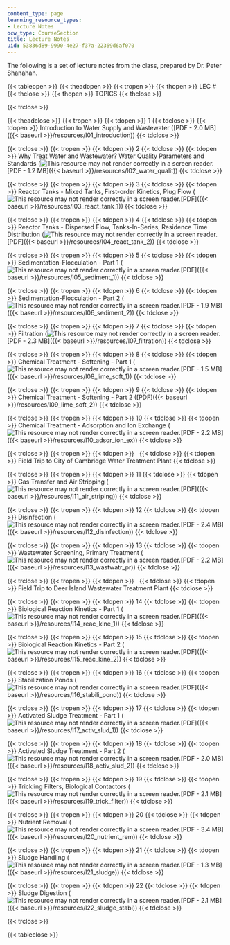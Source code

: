 ```yaml
---
content_type: page
learning_resource_types:
- Lecture Notes
ocw_type: CourseSection
title: Lecture Notes
uid: 53836d89-9990-4e27-f37a-22369d6af070
---
```


The following is a set of lecture notes from the class, prepared by Dr. Peter Shanahan.

{{< tableopen >}}
{{< theadopen >}}
{{< tropen >}}
{{< thopen >}}
LEC #
{{< thclose >}}
{{< thopen >}}
TOPICS
{{< thclose >}}

{{< trclose >}}

{{< theadclose >}}
{{< tropen >}}
{{< tdopen >}}
1
{{< tdclose >}}
{{< tdopen >}}
Introduction to Water Supply and Wastewater ([PDF - 2.0 MB]({{< baseurl >}}/resources/l01_introduction))
{{< tdclose >}}

{{< trclose >}}
{{< tropen >}}
{{< tdopen >}}
2
{{< tdclose >}}
{{< tdopen >}}
Why Treat Water and Wastewater? Water Quality Parameters and Standards (![This resource may not render correctly in a screen reader.](/images/inacessible.gif)[PDF - 1.2 MB]({{< baseurl >}}/resources/l02_water_qualit))
{{< tdclose >}}

{{< trclose >}}
{{< tropen >}}
{{< tdopen >}}
3
{{< tdclose >}}
{{< tdopen >}}
Reactor Tanks - Mixed Tanks, First-order Kinetics, Plug Flow (![This resource may not render correctly in a screen reader.](/images/inacessible.gif)[PDF]({{< baseurl >}}/resources/l03_react_tank_1))
{{< tdclose >}}

{{< trclose >}}
{{< tropen >}}
{{< tdopen >}}
4
{{< tdclose >}}
{{< tdopen >}}
Reactor Tanks - Dispersed Flow, Tanks-In-Series, Residence Time Distribution (![This resource may not render correctly in a screen reader.](/images/inacessible.gif)[PDF]({{< baseurl >}}/resources/l04_react_tank_2))
{{< tdclose >}}

{{< trclose >}}
{{< tropen >}}
{{< tdopen >}}
5
{{< tdclose >}}
{{< tdopen >}}
Sedimentation-Flocculation - Part 1 (![This resource may not render correctly in a screen reader.](/images/inacessible.gif)[PDF]({{< baseurl >}}/resources/l05_sediment_1))
{{< tdclose >}}

{{< trclose >}}
{{< tropen >}}
{{< tdopen >}}
6
{{< tdclose >}}
{{< tdopen >}}
Sedimentation-Flocculation - Part 2 (![This resource may not render correctly in a screen reader.](/images/inacessible.gif)[PDF - 1.9 MB]({{< baseurl >}}/resources/l06_sediment_2))
{{< tdclose >}}

{{< trclose >}}
{{< tropen >}}
{{< tdopen >}}
7
{{< tdclose >}}
{{< tdopen >}}
Filtration (![This resource may not render correctly in a screen reader.](/images/inacessible.gif)[PDF - 2.3 MB]({{< baseurl >}}/resources/l07_filtration))
{{< tdclose >}}

{{< trclose >}}
{{< tropen >}}
{{< tdopen >}}
8
{{< tdclose >}}
{{< tdopen >}}
Chemical Treatment - Softening - Part 1 (![This resource may not render correctly in a screen reader.](/images/inacessible.gif)[PDF - 1.5 MB]({{< baseurl >}}/resources/l08_lime_soft_1))
{{< tdclose >}}

{{< trclose >}}
{{< tropen >}}
{{< tdopen >}}
9
{{< tdclose >}}
{{< tdopen >}}
Chemical Treatment - Softening - Part 2 ([PDF]({{< baseurl >}}/resources/l09_lime_soft_2))
{{< tdclose >}}

{{< trclose >}}
{{< tropen >}}
{{< tdopen >}}
10
{{< tdclose >}}
{{< tdopen >}}
Chemical Treatment - Adsorption and Ion Exchange (![This resource may not render correctly in a screen reader.](/images/inacessible.gif)[PDF - 2.2 MB]({{< baseurl >}}/resources/l10_adsor_ion_ex))
{{< tdclose >}}

{{< trclose >}}
{{< tropen >}}
{{< tdopen >}}
 
{{< tdclose >}}
{{< tdopen >}}
Field Trip to City of Cambridge Water Treatment Plant
{{< tdclose >}}

{{< trclose >}}
{{< tropen >}}
{{< tdopen >}}
11
{{< tdclose >}}
{{< tdopen >}}
Gas Transfer and Air Stripping (![This resource may not render correctly in a screen reader.](/images/inacessible.gif)[PDF]({{< baseurl >}}/resources/l11_air_striping))
{{< tdclose >}}

{{< trclose >}}
{{< tropen >}}
{{< tdopen >}}
12
{{< tdclose >}}
{{< tdopen >}}
Disinfection (![This resource may not render correctly in a screen reader.](/images/inacessible.gif)[PDF - 2.4 MB]({{< baseurl >}}/resources/l12_disinfection))
{{< tdclose >}}

{{< trclose >}}
{{< tropen >}}
{{< tdopen >}}
13
{{< tdclose >}}
{{< tdopen >}}
Wastewater Screening, Primary Treatment (![This resource may not render correctly in a screen reader.](/images/inacessible.gif)[PDF - 2.2 MB]({{< baseurl >}}/resources/l13_wastwatr_pr))
{{< tdclose >}}

{{< trclose >}}
{{< tropen >}}
{{< tdopen >}}
 
{{< tdclose >}}
{{< tdopen >}}
Field Trip to Deer Island Wastewater Treatment Plant
{{< tdclose >}}

{{< trclose >}}
{{< tropen >}}
{{< tdopen >}}
14
{{< tdclose >}}
{{< tdopen >}}
Biological Reaction Kinetics - Part 1 (![This resource may not render correctly in a screen reader.](/images/inacessible.gif)[PDF]({{< baseurl >}}/resources/l14_reac_kine_1))
{{< tdclose >}}

{{< trclose >}}
{{< tropen >}}
{{< tdopen >}}
15
{{< tdclose >}}
{{< tdopen >}}
Biological Reaction Kinetics - Part 2 (![This resource may not render correctly in a screen reader.](/images/inacessible.gif)[PDF]({{< baseurl >}}/resources/l15_reac_kine_2))
{{< tdclose >}}

{{< trclose >}}
{{< tropen >}}
{{< tdopen >}}
16
{{< tdclose >}}
{{< tdopen >}}
Stabilization Ponds (![This resource may not render correctly in a screen reader.](/images/inacessible.gif)[PDF]({{< baseurl >}}/resources/l16_stabili_pond))
{{< tdclose >}}

{{< trclose >}}
{{< tropen >}}
{{< tdopen >}}
17
{{< tdclose >}}
{{< tdopen >}}
Activated Sludge Treatment - Part 1 (![This resource may not render correctly in a screen reader.](/images/inacessible.gif)[PDF]({{< baseurl >}}/resources/l17_activ_slud_1))
{{< tdclose >}}

{{< trclose >}}
{{< tropen >}}
{{< tdopen >}}
18
{{< tdclose >}}
{{< tdopen >}}
Activated Sludge Treatment - Part 2 (![This resource may not render correctly in a screen reader.](/images/inacessible.gif)[PDF - 2.0 MB]({{< baseurl >}}/resources/l18_activ_slud_2))
{{< tdclose >}}

{{< trclose >}}
{{< tropen >}}
{{< tdopen >}}
19
{{< tdclose >}}
{{< tdopen >}}
Trickling Filters, Biological Contactors (![This resource may not render correctly in a screen reader.](/images/inacessible.gif)[PDF - 2.1 MB]({{< baseurl >}}/resources/l19_trick_filter))
{{< tdclose >}}

{{< trclose >}}
{{< tropen >}}
{{< tdopen >}}
20
{{< tdclose >}}
{{< tdopen >}}
Nutrient Removal (![This resource may not render correctly in a screen reader.](/images/inacessible.gif)[PDF - 3.4 MB]({{< baseurl >}}/resources/l20_nutrient_rem))
{{< tdclose >}}

{{< trclose >}}
{{< tropen >}}
{{< tdopen >}}
21
{{< tdclose >}}
{{< tdopen >}}
Sludge Handling (![This resource may not render correctly in a screen reader.](/images/inacessible.gif)[PDF - 1.3 MB]({{< baseurl >}}/resources/l21_sludge))
{{< tdclose >}}

{{< trclose >}}
{{< tropen >}}
{{< tdopen >}}
22
{{< tdclose >}}
{{< tdopen >}}
Sludge Digestion (![This resource may not render correctly in a screen reader.](/images/inacessible.gif)[PDF - 2.1 MB]({{< baseurl >}}/resources/l22_sludge_stabi))
{{< tdclose >}}

{{< trclose >}}

{{< tableclose >}}